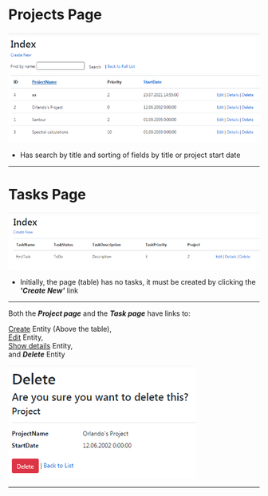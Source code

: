 <h1>Projects Page</h1>

![projectPage](./ProjectPage.png)

* Has search by title and sorting of fields by title or project start date

---

<h1>
  Tasks Page
</h1>

![projectPage](./TaskPage.png)
* Initially, the page (table) has no tasks, it must be created
  by clicking the ___'Create New'___ link

---

Both the ***Project page*** and the ***Task page*** have links to:

[Create](./Create.md) Entity (Above the table),</br>
[Edit](./Edit.md) Entity,</br>
[Show details](./Details.md) Entity,</br>
and ***Delete*** Entity

![deletePage](./Delete.png)

---
